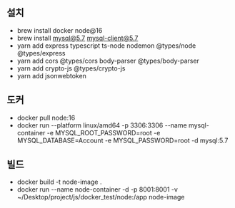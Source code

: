 
## 설치
* brew install docker node@16
* brew install mysql@5.7 mysql-client@5.7
* yarn add express typescript ts-node nodemon @types/node @types/express
* yarn add cors @types/cors body-parser @types/body-parser
* yarn add crypto-js @types/crypto-js
* yarn add jsonwebtoken

## 도커
* docker pull node:16
* docker run --platform linux/amd64 -p 3306:3306 --name mysql-container -e MYSQL_ROOT_PASSWORD=root -e MYSQL_DATABASE=Account -e MYSQL_PASSWORD=root -d mysql:5.7

## 빌드
* docker build -t node-image .
* docker run --name node-container -d -p 8001:8001 -v ~/Desktop/project/js/docker_test/node:/app node-image